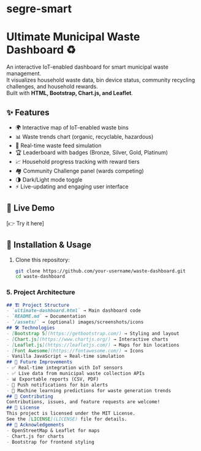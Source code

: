 # segre-smart
# Ultimate Municipal Waste Dashboard ♻️

An interactive IoT-enabled dashboard for smart municipal waste management.  
It visualizes household waste data, bin device status, community recycling challenges, and household rewards.  
Built with **HTML, Bootstrap, Chart.js, and Leaflet**.
## ✨ Features
- 🌍 Interactive map of IoT-enabled waste bins  
- 📊 Waste trends chart (organic, recyclable, hazardous)  
- 🔔 Real-time waste feed simulation  
- 🏆 Leaderboard with badges (Bronze, Silver, Gold, Platinum)  
- 📈 Household progress tracking with reward tiers  
- 🏘️ Community Challenge panel (wards competing)  
- 🌗 Dark/Light mode toggle  
- ⚡ Live-updating and engaging user interface  


## 🚀 Live Demo
[👉 Try it here] 
## 🔧 Installation & Usage
1. Clone this repository:
   ```bash
   git clone https://github.com/your-username/waste-dashboard.git
   cd waste-dashboard

### 5. **Project Architecture**
```md
## 🏗️ Project Structure
- `ultimate-dashboard.html` → Main dashboard code  
- `README.md` → Documentation  
- `/assets/` → (optional) images/screenshots/icons  
## 🛠️ Technologies
- [Bootstrap 5](https://getbootstrap.com/) → Styling and layout  
- [Chart.js](https://www.chartjs.org/) → Interactive charts  
- [Leaflet.js](https://leafletjs.com/) → Maps for bin locations  
- [Font Awesome](https://fontawesome.com/) → Icons  
- Vanilla JavaScript → Real-time simulation  
## 🚧 Future Improvements
- ✅ Real-time integration with IoT sensors  
- ✅ Live data from municipal waste collection APIs  
- 📊 Exportable reports (CSV, PDF)  
- 🔔 Push notifications for bin alerts  
- 🤖 Machine learning predictions for waste generation trends  
## 🤝 Contributing
Contributions, issues, and feature requests are welcome!  
## 📜 License
This project is licensed under the MIT License.  
See the [LICENSE](LICENSE) file for details.
## 🙏 Acknowledgements
- OpenStreetMap & Leaflet for maps  
- Chart.js for charts  
- Bootstrap for frontend styling  


